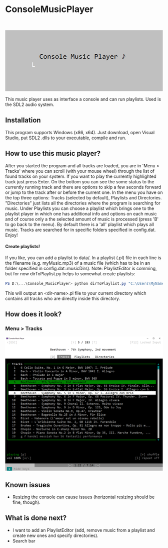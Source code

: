 # ConsoleMusicPlayer
<br>
<p align="center">
<img src="preview-imgs/consoleMusicPlayer_loadingScreen.gif" alt="consoleMusicPlayer_menuAllMusic"/> <br>
</p>
This music player uses as interface a console and can run playlists. Used is the SDL2 audio system.

## Installation
This program supports Windows (x86, x64). Just download, open Visual Studio, put SDL2 .dlls to your executable, compile and run. 

## How to use this music player?
After you started the program and all tracks are loaded, you are in 'Menu > Tracks' where you can scroll (with your mouse wheel) through the list of found tracks on your system. If you want to play the currently highlighted track just press Enter. On the bottom you can see the some status to the currently running track and there are options to skip a few seconds forward or jump to the track after or before the current one.
In the menu you have on the top three options: Tracks (selected by default), Playlists and Directories. "Directories" just lists all the directories where the program is searching for music. Under Playlists you can choose a playlist which brings one to the playlist player in which one has additional info and options on each music and of course only a the selected amount of music is processed (press 'B' to go back to the menu). By default there is a 'all' playlist which plays all music.
Tracks are searched for in specific folders specified in config.dat.
Enjoy!
#### Create playlists!
If you like, you can add a playlist to data/. In a playlist (.pl) file in each line is the filename (e.g. myMusic.mp3) of a music file (which has to be in an folder specified in config.dat::musicDirs). Note: PlaylistEditor is comming, but for now dirToPlaylist.py helps to somewhat create playlists:

```powershell
PS D:\...\Console_MusicPlayer> python dirToPlaylist.py "C:\Users\MyName\Musik"
```

This will output an \<dir-name\>.pl file to your current directory which contains all tracks who are directly inside this directory. 

## How does it look?
### Menu > Tracks
<img src="preview-imgs/consoleMusicPlayer_menuAllMusic.PNG" alt="consoleMusicPlayer_menuAllMusic"/>

## Known issues
- Resizing the console can cause issues (horizontal resizing should be fine, though).

## What is done next?
- I want to add an PlaylistEditor (add, remove music from a playlist and create new ones and specify directories).
- Search bar